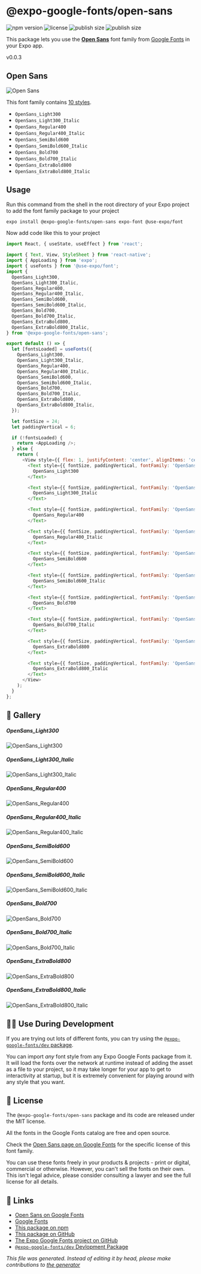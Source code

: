 # @expo-google-fonts/open-sans

![npm version](https://flat.badgen.net/npm/v/@expo-google-fonts/open-sans)
![license](https://flat.badgen.net/github/license/expo/google-fonts)
![publish size](https://flat.badgen.net/packagephobia/install/@expo-google-fonts/open-sans)
![publish size](https://flat.badgen.net/packagephobia/publish/@expo-google-fonts/open-sans)

This package lets you use the [**Open Sans**](https://fonts.google.com/specimen/Open+Sans) font family from [Google Fonts](https://fonts.google.com/) in your Expo app.

v0.0.3

## Open Sans

![Open Sans](./font-family.png)

This font family contains [10 styles](#gallery).

- `OpenSans_Light300`
- `OpenSans_Light300_Italic`
- `OpenSans_Regular400`
- `OpenSans_Regular400_Italic`
- `OpenSans_SemiBold600`
- `OpenSans_SemiBold600_Italic`
- `OpenSans_Bold700`
- `OpenSans_Bold700_Italic`
- `OpenSans_ExtraBold800`
- `OpenSans_ExtraBold800_Italic`

## Usage

Run this command from the shell in the root directory of your Expo project to add the font family package to your project
```sh
expo install @expo-google-fonts/open-sans expo-font @use-expo/font
```

Now add code like this to your project
```js
import React, { useState, useEffect } from 'react';

import { Text, View, StyleSheet } from 'react-native';
import { AppLoading } from 'expo';
import { useFonts } from '@use-expo/font';
import {
  OpenSans_Light300,
  OpenSans_Light300_Italic,
  OpenSans_Regular400,
  OpenSans_Regular400_Italic,
  OpenSans_SemiBold600,
  OpenSans_SemiBold600_Italic,
  OpenSans_Bold700,
  OpenSans_Bold700_Italic,
  OpenSans_ExtraBold800,
  OpenSans_ExtraBold800_Italic,
} from '@expo-google-fonts/open-sans';

export default () => {
  let [fontsLoaded] = useFonts({
    OpenSans_Light300,
    OpenSans_Light300_Italic,
    OpenSans_Regular400,
    OpenSans_Regular400_Italic,
    OpenSans_SemiBold600,
    OpenSans_SemiBold600_Italic,
    OpenSans_Bold700,
    OpenSans_Bold700_Italic,
    OpenSans_ExtraBold800,
    OpenSans_ExtraBold800_Italic,
  });

  let fontSize = 24;
  let paddingVertical = 6;

  if (!fontsLoaded) {
    return <AppLoading />;
  } else {
    return (
      <View style={{ flex: 1, justifyContent: 'center', alignItems: 'center' }}>
        <Text style={{ fontSize, paddingVertical, fontFamily: 'OpenSans_Light300' }}>
          OpenSans_Light300
        </Text>

        <Text style={{ fontSize, paddingVertical, fontFamily: 'OpenSans_Light300_Italic' }}>
          OpenSans_Light300_Italic
        </Text>

        <Text style={{ fontSize, paddingVertical, fontFamily: 'OpenSans_Regular400' }}>
          OpenSans_Regular400
        </Text>

        <Text style={{ fontSize, paddingVertical, fontFamily: 'OpenSans_Regular400_Italic' }}>
          OpenSans_Regular400_Italic
        </Text>

        <Text style={{ fontSize, paddingVertical, fontFamily: 'OpenSans_SemiBold600' }}>
          OpenSans_SemiBold600
        </Text>

        <Text style={{ fontSize, paddingVertical, fontFamily: 'OpenSans_SemiBold600_Italic' }}>
          OpenSans_SemiBold600_Italic
        </Text>

        <Text style={{ fontSize, paddingVertical, fontFamily: 'OpenSans_Bold700' }}>
          OpenSans_Bold700
        </Text>

        <Text style={{ fontSize, paddingVertical, fontFamily: 'OpenSans_Bold700_Italic' }}>
          OpenSans_Bold700_Italic
        </Text>

        <Text style={{ fontSize, paddingVertical, fontFamily: 'OpenSans_ExtraBold800' }}>
          OpenSans_ExtraBold800
        </Text>

        <Text style={{ fontSize, paddingVertical, fontFamily: 'OpenSans_ExtraBold800_Italic' }}>
          OpenSans_ExtraBold800_Italic
        </Text>
      </View>
    );
  }
};

```

## 🔡 Gallery

##### OpenSans_Light300
![OpenSans_Light300](./eacd6dddc04472f7143fcfe208f2e1bcd372f6baa8574529deaa2d5961e4d990.ttf.png)

##### OpenSans_Light300_Italic
![OpenSans_Light300_Italic](./49c8ebe40f102f7ad2dd433e64a028047fc85d52d305404b99d691e7c6de6c84.ttf.png)

##### OpenSans_Regular400
![OpenSans_Regular400](./7b37b8abba9dcb01b9474da19527db14307fd9211e34e4d8a3d77dc9a19f2753.ttf.png)

##### OpenSans_Regular400_Italic
![OpenSans_Regular400_Italic](./4d84c30311be3a86ed8993c8180488f191020fae18ee4ccbd0208384a37e5fcc.ttf.png)

##### OpenSans_SemiBold600
![OpenSans_SemiBold600](./bfdb79179948b408b6573789e358547c8b4b589b73a7eaf8781b17c452785032.ttf.png)

##### OpenSans_SemiBold600_Italic
![OpenSans_SemiBold600_Italic](./ee3556d7dd065b889a31834e7e604d8501cc86bf4d360e5e2d0291abb30c8a86.ttf.png)

##### OpenSans_Bold700
![OpenSans_Bold700](./39b0f5fd8bd8495e7ba04ea5bd88e0fa7ed612a5c54b6f83bc77a7715c517d88.ttf.png)

##### OpenSans_Bold700_Italic
![OpenSans_Bold700_Italic](./6ec2660f3bd03b0f3f097fbc1c23f351f7582dc5c8859eaf84be1fd2a074089a.ttf.png)

##### OpenSans_ExtraBold800
![OpenSans_ExtraBold800](./6b5975e42b3d385f32384d58429336513a51ab0845da7723ee788a0046c844a9.ttf.png)

##### OpenSans_ExtraBold800_Italic
![OpenSans_ExtraBold800_Italic](./22818920197a7a95e75e2f91378fcc7e5f802f6067e933050b85732b71e3755e.ttf.png)


## 👩‍💻 Use During Development

If you are trying out lots of different fonts, you can try using the [`@expo-google-fonts/dev` package](https://github.com/expo/google-fonts/tree/master/font-packages/dev#readme).

You can import *any* font style from any Expo Google Fonts package from it. It will load the fonts
over the network at runtime instead of adding the asset as a file to your project, so it may take longer
for your app to get to interactivity at startup, but it is extremely convenient
for playing around with any style that you want.

## 📖 License

The `@expo-google-fonts/open-sans` package and its code are released under the MIT license.

All the fonts in the Google Fonts catalog are free and open source.

Check the [Open Sans page on Google Fonts](https://fonts.google.com/specimen/Open+Sans) for the specific license of this font family.

You can use these fonts freely in your products & projects - print or digital, commercial or otherwise. However, you can't sell the fonts on their own. This isn't legal advice, please consider consulting a lawyer and see the full license for all details.

## 🔗 Links

- [Open Sans on Google Fonts](https://fonts.google.com/specimen/Open+Sans)
- [Google Fonts](https://fonts.google.com/)
- [This package on npm](https://www.npmjs.com/package/@expo-google-fonts/open-sans)
- [This package on GitHub](https://github.com/expo/google-fonts/tree/master/font-packages/open-sans)
- [The Expo Google Fonts project on GitHub](https://github.com/expo/google-fonts)
- [`@expo-google-fonts/dev` Devlopment Package](https://github.com/expo/google-fonts/tree/master/font-packages/dev)


*This file was generated. Instead of editing it by head, please make contributions to [the generator](https://github.com/expo/google-fonts/tree/master/packages/generator)*
